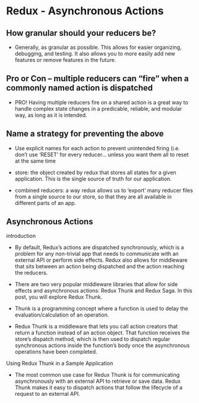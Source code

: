 # Redux - Asynchronous Actions 

## How granular should your reducers be?
* Generally, as granular as possible. This allows for easier organizing, debugging, and testing. It also allows you to more easily add new features or remove features in the future.

## Pro or Con – multiple reducers can “fire” when a commonly named action is dispatched
* PRO! Having multiple reducers fire on a shared action is a great way to handle complex state changes in a predicable, reliable, and modular way, as long as it is intended.
## Name a strategy for preventing the above
* Use explicit names for each action to prevent unintended firing (i.e. don’t use ‘RESET’ for every reducer… unless you want them all to reset at the same time

* store: the object created by redux that stores all states for a given application. This is the single source of truth for our application.
* combined reducers: a way redux allows us to ‘export’ many reducer files from a single source to our store, so that they are all available in different parts of an app.

## Asynchronous Actions
introduction

* By default, Redux’s actions are dispatched synchronously, which is a problem for any non-trivial app that needs to communicate with an external API or perform side effects. Redux also allows for middleware that sits between an action being dispatched and the action reaching the reducers.

* There are two very popular middleware libraries that allow for side effects and asynchronous actions: Redux Thunk and Redux Saga. In this post, you will explore Redux Thunk.

* Thunk is a programming concept where a function is used to delay the evaluation/calculation of an operation.

* Redux Thunk is a middleware that lets you call action creators that return a function instead of an action object. That function receives the store’s dispatch method, which is then used to dispatch regular synchronous actions inside the function’s body once the asynchronous operations have been completed.

Using Redux Thunk in a Sample Application

* The most common use case for Redux Thunk is for communicating asynchronously with an external API to retrieve or save data. Redux Thunk makes it easy to dispatch actions that follow the lifecycle of a request to an external API.